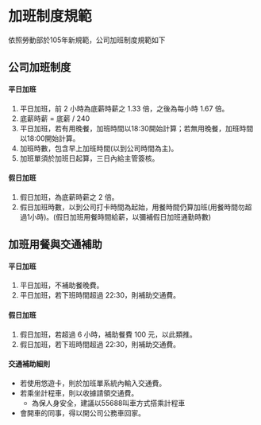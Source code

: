 # 加班制度規範

依照勞動部於105年新規範，公司加班制度規範如下

## 公司加班制度

#### 平日加班

1. 平日加班，前 2 小時為底薪時薪之 1.33 倍，之後為每小時 1.67 倍。
2. 底薪時薪 = 底薪 / 240
3. 平日加班，若有用晚餐，加班時間以18:30開始計算；若無用晚餐，加班時間以18:00開始計算。
5. 加班時數，包含早上加班時間(以到公司時間為主)。
7. 加班單須於加班日起算，三日內給主管簽核。

#### 假日加班

1. 假日加班，為底薪時薪之 2 倍。
2. 假日加班時數，以到公司打卡時間為起始，用餐時間仍算加班(用餐時間勿超過1小時)。(假日加班用餐時間給薪，以彌補假日加班通勤時數)

## 加班用餐與交通補助

#### 平日加班

1. 平日加班，不補助餐晚費。
2. 平日加班，若下班時間超過 22:30，則補助交通費。

#### 假日加班

1. 假日加班，若超過 6 小時，補助餐費 100 元，以此類推。
2. 假日加班，若下班時間超過 22:30，則補助交通費。

#### 交通補助細則

- 若使用悠遊卡，則於加班單系統內輸入交通費。
- 若乘坐計程車，則以收據請領交通費。
  - 為保人身安全，建議以55688叫車方式搭乘計程車
- 會開車的同事，得以開公司公務車回家。
